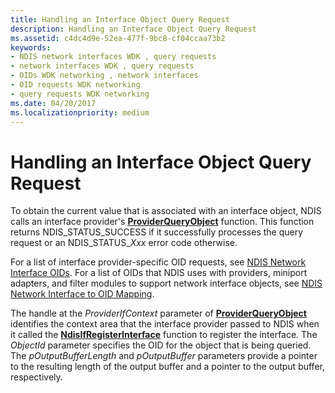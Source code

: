 ```yaml
---
title: Handling an Interface Object Query Request
description: Handling an Interface Object Query Request
ms.assetid: c4dc4d9e-52ea-477f-9bc8-cf04ccaa73b2
keywords:
- NDIS network interfaces WDK , query requests
- network interfaces WDK , query requests
- OIDs WDK networking , network interfaces
- OID requests WDK networking
- query requests WDK networking
ms.date: 04/20/2017
ms.localizationpriority: medium
---
```


# Handling an Interface Object Query Request





To obtain the current value that is associated with an interface object, NDIS calls an interface provider's [**ProviderQueryObject**](https://docs.microsoft.com/windows-hardware/drivers/ddi/ndis/nc-ndis-if_query_object) function. This function returns NDIS\_STATUS\_SUCCESS if it successfully processes the query request or an NDIS\_STATUS\_*Xxx* error code otherwise.

For a list of interface provider-specific OID requests, see [NDIS Network Interface OIDs](https://docs.microsoft.com/windows-hardware/drivers/network/ndis-network-interface-oids). For a list of OIDs that NDIS uses with providers, miniport adapters, and filter modules to support network interface objects, see [NDIS Network Interface to OID Mapping](mapping-of-ndis-network-interfaces-to-ndis-oids.md).

The handle at the *ProviderIfContext* parameter of [**ProviderQueryObject**](https://docs.microsoft.com/windows-hardware/drivers/ddi/ndis/nc-ndis-if_query_object) identifies the context area that the interface provider passed to NDIS when it called the [**NdisIfRegisterInterface**](https://docs.microsoft.com/windows-hardware/drivers/ddi/ndis/nf-ndis-ndisifregisterinterface) function to register the interface. The *ObjectId* parameter specifies the OID for the object that is being queried. The *pOutputBufferLength* and *pOutputBuffer* parameters provide a pointer to the resulting length of the output buffer and a pointer to the output buffer, respectively.

 

 





